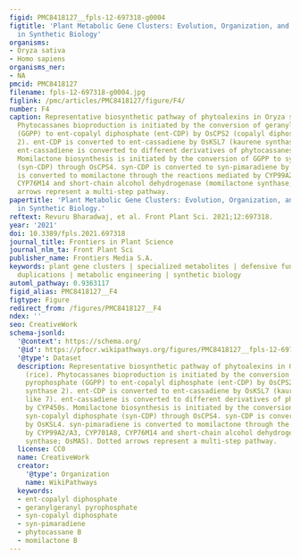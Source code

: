 ```yaml
---
figid: PMC8418127__fpls-12-697318-g0004
figtitle: 'Plant Metabolic Gene Clusters: Evolution, Organization, and Their Applications
  in Synthetic Biology'
organisms:
- Oryza sativa
- Homo sapiens
organisms_ner:
- NA
pmcid: PMC8418127
filename: fpls-12-697318-g0004.jpg
figlink: /pmc/articles/PMC8418127/figure/F4/
number: F4
caption: Representative biosynthetic pathway of phytoalexins in Oryza sativa (rice).
  Phytocassanes bioproduction is initiated by the conversion of geranylgeranyl pyrophosphate
  (GGPP) to ent-copalyl diphosphate (ent-CDP) by OsCPS2 (copalyl diphosphate synthase
  2). ent-CDP is converted to ent-cassadiene by OsKSL7 (kaurene synthase like 7).
  ent-cassadiene is converted to different derivatives of phytocassanes by CYP450s.
  Momilactone biosynthesis is initiated by the conversion of GGPP to syn-copalyl diphosphate
  (syn-CDP) through OsCPS4. syn-CDP is converted to syn-pimaradiene by OsKSL4. syn-pimaradiene
  is converted to momilactone through the reactions mediated by CYP99A2/A3, CYP701A8,
  CYP76M14 and short-chain alcohol dehydrogenase (momilactone synthase; OsMAS). Dotted
  arrows represent a multi-step pathway.
papertitle: 'Plant Metabolic Gene Clusters: Evolution, Organization, and Their Applications
  in Synthetic Biology.'
reftext: Revuru Bharadwaj, et al. Front Plant Sci. 2021;12:697318.
year: '2021'
doi: 10.3389/fpls.2021.697318
journal_title: Frontiers in Plant Science
journal_nlm_ta: Front Plant Sci
publisher_name: Frontiers Media S.A.
keywords: plant gene clusters | specialized metabolites | defensive functions | gene
  duplications | metabolic engineering | synthetic biology
automl_pathway: 0.9363117
figid_alias: PMC8418127__F4
figtype: Figure
redirect_from: /figures/PMC8418127__F4
ndex: ''
seo: CreativeWork
schema-jsonld:
  '@context': https://schema.org/
  '@id': https://pfocr.wikipathways.org/figures/PMC8418127__fpls-12-697318-g0004.html
  '@type': Dataset
  description: Representative biosynthetic pathway of phytoalexins in Oryza sativa
    (rice). Phytocassanes bioproduction is initiated by the conversion of geranylgeranyl
    pyrophosphate (GGPP) to ent-copalyl diphosphate (ent-CDP) by OsCPS2 (copalyl diphosphate
    synthase 2). ent-CDP is converted to ent-cassadiene by OsKSL7 (kaurene synthase
    like 7). ent-cassadiene is converted to different derivatives of phytocassanes
    by CYP450s. Momilactone biosynthesis is initiated by the conversion of GGPP to
    syn-copalyl diphosphate (syn-CDP) through OsCPS4. syn-CDP is converted to syn-pimaradiene
    by OsKSL4. syn-pimaradiene is converted to momilactone through the reactions mediated
    by CYP99A2/A3, CYP701A8, CYP76M14 and short-chain alcohol dehydrogenase (momilactone
    synthase; OsMAS). Dotted arrows represent a multi-step pathway.
  license: CC0
  name: CreativeWork
  creator:
    '@type': Organization
    name: WikiPathways
  keywords:
  - ent-copalyl diphosphate
  - geranylgeranyl pyrophosphate
  - syn-copalyl diphosphate
  - syn-pimaradiene
  - phytocassane B
  - momilactone B
---
```

